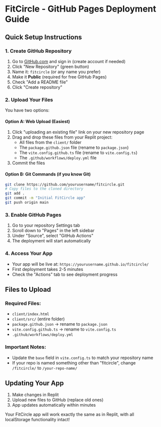 # FitCircle - GitHub Pages Deployment Guide

## Quick Setup Instructions

### 1. Create GitHub Repository
1. Go to [GitHub.com](https://github.com) and sign in (create account if needed)
2. Click "New Repository" (green button)
3. Name it: `fitcircle` (or any name you prefer)
4. Make it **Public** (required for free GitHub Pages)
5. Check "Add a README file"
6. Click "Create repository"

### 2. Upload Your Files
You have two options:

#### Option A: Web Upload (Easiest)
1. Click "uploading an existing file" link on your new repository page
2. Drag and drop these files from your Replit project:
   - All files from the `client/` folder
   - The `package.github.json` file (rename to `package.json`)
   - The `vite.config.github.ts` file (rename to `vite.config.ts`)
   - The `.github/workflows/deploy.yml` file
3. Commit the files

#### Option B: Git Commands (if you know Git)
```bash
git clone https://github.com/yourusername/fitcircle.git
# Copy files to the cloned directory
git add .
git commit -m "Initial FitCircle app"
git push origin main
```

### 3. Enable GitHub Pages
1. Go to your repository Settings tab
2. Scroll down to "Pages" in the left sidebar
3. Under "Source", select "GitHub Actions"
4. The deployment will start automatically

### 4. Access Your App
- Your app will be live at: `https://yourusername.github.io/fitcircle/`
- First deployment takes 2-5 minutes
- Check the "Actions" tab to see deployment progress

## Files to Upload

### Required Files:
- `client/index.html`
- `client/src/` (entire folder)
- `package.github.json` → rename to `package.json`
- `vite.config.github.ts` → rename to `vite.config.ts`
- `.github/workflows/deploy.yml`

### Important Notes:
- Update the `base` field in `vite.config.ts` to match your repository name
- If your repo is named something other than "fitcircle", change `/fitcircle/` to `/your-repo-name/`

## Updating Your App
1. Make changes in Replit
2. Upload new files to GitHub (replace old ones)
3. App updates automatically within minutes

Your FitCircle app will work exactly the same as in Replit, with all localStorage functionality intact!